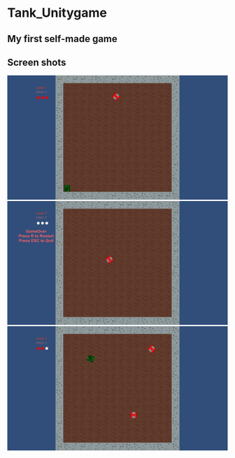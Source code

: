 # Tank_Unitygame

## My first self-made game

## Screen shots
![plot](./tank1.jpg)
![plot](./tank2.jpg)
![plot](./tank3.jpg)
